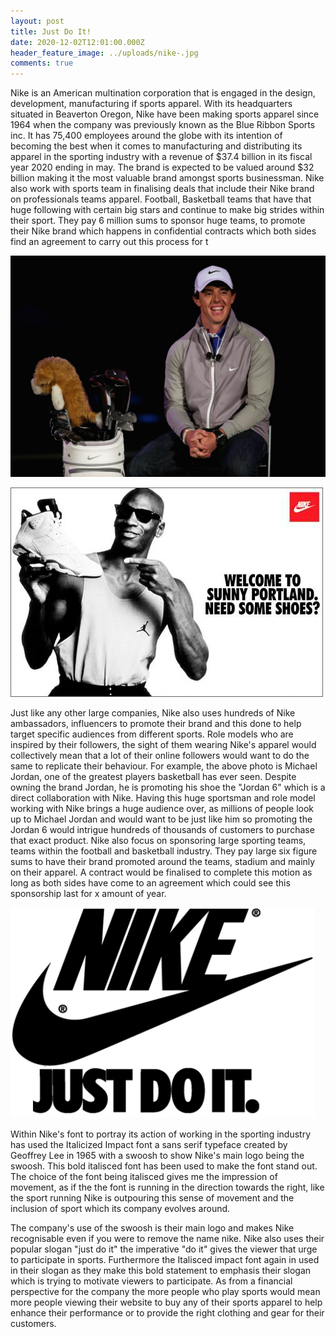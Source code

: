 ```yaml
---
layout: post
title: Just Do It!
date: 2020-12-02T12:01:00.000Z
header_feature_image: ../uploads/nike-.jpg
comments: true
---
```

Nike is an American multination corporation that is engaged in the design, development, manufacturing if sports apparel. With its headquarters situated in Beaverton Oregon, Nike have been making sports apparel since 1964 when the company was previously known as the Blue Ribbon Sports inc. It has 75,400 employees around the globe with its intention of becoming the best when it comes to manufacturing and distributing its apparel in the sporting industry with a revenue of $37.4 billion in its fiscal year 2020 ending in may. The brand is expected to be valued around $32 billion making it the most valuable brand amongst sports businessman. Nike also work with sports team in finalising deals that include their Nike brand on professionals teams apparel. Football, Basketball teams that have that huge following with certain big stars and continue to make big strides within their sport. They pay 6 million sums to sponsor huge teams, to promote their Nike brand which happens in confidential contracts which both sides find an agreement to carry out this process for t



![](../uploads/rory-mcilory-unveiled-new-brand-ambassador-1b7ogam5vqtx.jpg)

![](../uploads/michel-jordan-nike.png)

Just like any other large companies, Nike also uses hundreds of Nike ambassadors, influencers to promote their brand and this done to help target specific audiences from different sports. Role models who are inspired by their followers, the sight of them wearing Nike's apparel would collectively mean that a lot of their online followers would want to do the same to replicate their behaviour. For example, the above photo is Michael Jordan, one of the greatest players basketball has ever seen. Despite owning the brand Jordan, he is promoting his shoe the "Jordan 6" which is a direct collaboration with Nike. Having this huge sportsman and role model working with Nike brings a huge audience over, as millions of people look up to Michael Jordan and would want to be just like him so promoting the Jordan 6 would intrigue hundreds of thousands of customers to purchase that exact product. Nike also focus on sponsoring large sporting teams, teams within the football and basketball industry. They pay large six figure sums to have their brand promoted around the teams, stadium and mainly on their apparel. A contract would be finalised to complete this motion as long as both sides have come to an agreement which could see this sponsorship last for x amount of year.

![](../uploads/nike-just-do-it-.png)

Within Nike's font to portray its action of working in the sporting industry has used the Italicized Impact font a sans serif typeface created by Geoffrey Lee in 1965  with a swoosh to show Nike's main logo being the swoosh. This bold italisced font has been used to make the font stand out. The choice of the font being italisced gives me the impression of movement, as if the the font is running in the direction towards the right, like the sport running Nike is outpouring this sense of movement and the inclusion of sport which its company evolves around. 

The company's use of the swoosh is their main logo and makes Nike recognisable even if you were to remove the name nike. Nike also uses their popular slogan "just do it" the imperative "do it" gives the viewer that urge to participate in sports. Furthermore the Italisced impact font again in used in their slogan as they make this bold statement to emphasis their slogan which is trying to motivate viewers to participate. As from a financial perspective for the company the more people who play sports would mean more people viewing their website to buy any of their sports apparel to help enhance their performance or to provide the right clothing and gear for their customers.